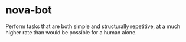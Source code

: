 # nova-bot
Perform tasks that are both simple and structurally repetitive, at a much higher rate than would be possible for a human alone.
